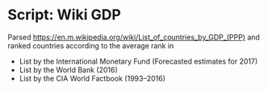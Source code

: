 # Script: Wiki GDP
Parsed https://en.m.wikipedia.org/wiki/List_of_countries_by_GDP_(PPP) and ranked countries according to the average rank in 
  * List by the International Monetary Fund (Forecasted estimates for 2017) 	
  * List by the World Bank (2016)	
  * List by the CIA World Factbook (1993–2016)
